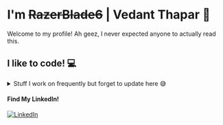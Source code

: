 # I'm ~~RazerBlade6~~ | Vedant Thapar 👋

Welcome to my profile! Ah geez, I never expected anyone to actually read this.

<div>
  <h2>I like to code! 💻</h2>
  <details>
    <summary>Stuff I work on frequently but forget to update here 😅</summary>
    <ul>
      <li><a href= "https://github.com/RazerBlade6/ci-rs-lang">An Interpreter in Rust</a></li>
      <li><a href= "https://github.com/RazerBlade6/Microprocessors-and-Interfacing">Microprocessors Code</a></li>
      <li><a href= "https://github.com/RazerBlade6/Data-Structures-and-Algos">APIs for common Data Structures in C</a></li>
  </details>
</div>

<div>
  <h4>Find My LinkedIn!</h4>
  <a href = "https://www.linkedin.com/in/vedant-thapar-52b962304" target = "_blank"><img src = "https://img.shields.io/badge/LinkedIn-%230077B5.svg?&style=flat-square&logo=linkedin&logoColor=white" alt = "LinkedIn"></a>
</div>
